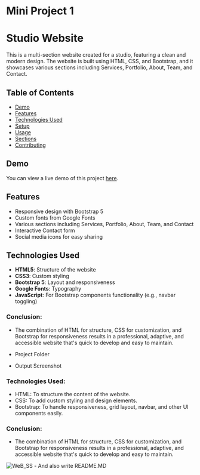 # Mini Project 1


# Studio Website

This is a multi-section website created for a studio, featuring a clean and modern design. The website is built using HTML, CSS, and Bootstrap, and it showcases various sections including Services, Portfolio, About, Team, and Contact.

## Table of Contents

- [Demo](#demo)
- [Features](#features)
- [Technologies Used](#technologies-used)
- [Setup](#setup)
- [Usage](#usage)
- [Sections](#sections)
- [Contributing](#contributing)

## Demo

You can view a live demo of this project [here](#).

## Features

- Responsive design with Bootstrap 5
- Custom fonts from Google Fonts
- Various sections including Services, Portfolio, About, Team, and Contact
- Interactive Contact form
- Social media icons for easy sharing

## Technologies Used

- **HTML5**: Structure of the website
- **CSS3**: Custom styling
- **Bootstrap 5**: Layout and responsiveness
- **Google Fonts**: Typography
- **JavaScript**: For Bootstrap components functionality (e.g., navbar toggling)


### Conclusion: 
   - The combination of HTML for structure, CSS for customization, and Bootstrap for responsiveness results in a professional, adaptive, and accessible website   that's  quick to develop and easy to maintain.


- Project Folder
- Output Screenshot


### Technologies Used:
   - HTML: To structure the content of the website.
   - CSS: To add custom styling and design elements.
   - Bootstrap: To handle responsiveness, grid layout, navbar, and other UI components easily.

### Conclusion: 
   - The combination of HTML for structure, CSS for customization, and Bootstrap for responsiveness results in a professional, adaptive, and accessible website   that's  quick to develop and easy to maintain.

  <img src="https://github.com/ArcherInfotechInhouseTraining/Web_Development_Mini_Projects/blob/main/Saurabh/Mini%20Project%201/Output%20Screenshots/_D__Boostrap_webpage_first_Webpage1.html%20(5).png?raw=true" alt="WeB_SS">
- And also write README.MD
